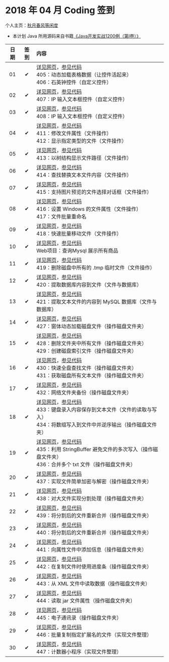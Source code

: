 # 2018 年 04 月 Coding 签到

个人主页：<a href="http://renkaigis.com/" target="_blank">秋月春风等闲度</a>

- 本计划 Java 所用源码来自书籍<a href="https://book.douban.com/subject/5417003/" target="_blank">《Java开发实战1200例（第Ⅰ卷）》</a>

| 日期 | 签到 | 内容 |
| :---: | :---: | :--- |
| 01 | ✔ | <a href="http://blog.renkaigis.com/KeepCoding/2018/04/01" target="_blank">详见网页</a>，<a href="https://github.com/renkaigis/KeepCoding/tree/master/2018/04/01" target="_blank">参见代码</a><br>405：动态加载表格数据（让控件活起来）<br>406：石英钟控件（自定义控件） |
| 02 | ✔ | <a href="http://blog.renkaigis.com/KeepCoding/2018/04/02" target="_blank">详见网页</a>，<a href="https://github.com/renkaigis/KeepCoding/tree/master/2018/04/02" target="_blank">参见代码</a><br>407：IP 输入文本框控件（自定义控件） |
| 03 | ✔ | <a href="http://blog.renkaigis.com/KeepCoding/2018/04/03" target="_blank">详见网页</a>，<a href="https://github.com/renkaigis/KeepCoding/tree/master/2018/04/03" target="_blank">参见代码</a><br>408：IP 输入文本框控件（自定义控件） |
| 04 | ✔ | <a href="http://blog.renkaigis.com/KeepCoding/2018/04/04" target="_blank">详见网页</a>，<a href="https://github.com/renkaigis/KeepCoding/tree/master/2018/04/04" target="_blank">参见代码</a><br>411：修改文件属性（文件操作）<br>412：显示指定类型的文件（文件操作） |
| 05 | ✔ | <a href="http://blog.renkaigis.com/KeepCoding/2018/04/05" target="_blank">详见网页</a>，<a href="https://github.com/renkaigis/KeepCoding/tree/master/2018/04/05" target="_blank">参见代码</a><br>413：以树结构显示文件路径（文件操作） |
| 06 | ✔ | <a href="http://blog.renkaigis.com/KeepCoding/2018/04/06" target="_blank">详见网页</a>，<a href="https://github.com/renkaigis/KeepCoding/tree/master/2018/04/06" target="_blank">参见代码</a><br>414：查找替换文本文件内容（文件操作） |
| 07 | ✔ | <a href="http://blog.renkaigis.com/KeepCoding/2018/04/07" target="_blank">详见网页</a>，<a href="https://github.com/renkaigis/KeepCoding/tree/master/2018/04/07" target="_blank">参见代码</a><br>415：支持图片预览的文件选择对话框（文件操作） |
| 08 | ✔ | <a href="http://blog.renkaigis.com/KeepCoding/2018/04/08" target="_blank">详见网页</a>，<a href="https://github.com/renkaigis/KeepCoding/tree/master/2018/04/08" target="_blank">参见代码</a><br>416：设置 Windows 的文件属性（文件操作）<br>417：文件批量重命名 |
| 09 | ✔ | <a href="http://blog.renkaigis.com/KeepCoding/2018/04/09" target="_blank">详见网页</a>，<a href="https://github.com/renkaigis/KeepCoding/tree/master/2018/04/09" target="_blank">参见代码</a><br>418：快速批量移动文件（文件操作） |
| 10 | ✔ | <a href="http://blog.renkaigis.com/KeepCoding/2018/04/10" target="_blank">详见网页</a>，<a href="https://github.com/renkaigis/KeepCoding/tree/master/2018/04/10" target="_blank">参见代码</a><br>Web项目：查询Mysql 展示所有商品 |
| 11 | ✔ | <a href="http://blog.renkaigis.com/KeepCoding/2018/04/11" target="_blank">详见网页</a>，<a href="https://github.com/renkaigis/KeepCoding/tree/master/2018/04/11" target="_blank">参见代码</a><br>419：删除磁盘中所有的 .tmp 临时文件（文件操作） |
| 12 | ✔ | <a href="http://blog.renkaigis.com/KeepCoding/2018/04/12" target="_blank">详见网页</a>，<a href="https://github.com/renkaigis/KeepCoding/tree/master/2018/04/12" target="_blank">参见代码</a><br>420：提取数据库内容到文件（文件与数据库） |
| 13 | ✔ | <a href="http://blog.renkaigis.com/KeepCoding/2018/04/13" target="_blank">详见网页</a>，<a href="https://github.com/renkaigis/KeepCoding/tree/master/2018/04/13" target="_blank">参见代码</a><br>421：提取文本文件的内容到 MySQL 数据库（文件与数据库） |
| 14 | ✔ | <a href="http://blog.renkaigis.com/KeepCoding/2018/04/14" target="_blank">详见网页</a>，<a href="https://github.com/renkaigis/KeepCoding/tree/master/2018/04/14" target="_blank">参见代码</a><br>427：窗体动态加载磁盘文件（操作磁盘文件夹） |
| 15 | ✔ | <a href="http://blog.renkaigis.com/KeepCoding/2018/04/15" target="_blank">详见网页</a>，<a href="https://github.com/renkaigis/KeepCoding/tree/master/2018/04/15" target="_blank">参见代码</a><br>428：删除文件夹中所有文件（操作磁盘文件夹）<br>429：创建磁盘索引文件（操作磁盘文件夹） |
| 16 | ✔ | <a href="http://blog.renkaigis.com/KeepCoding/2018/04/16" target="_blank">详见网页</a>，<a href="https://github.com/renkaigis/KeepCoding/tree/master/2018/04/16" target="_blank">参见代码</a><br>430：快速全盘查找文件（操作磁盘文件夹）<br>431：获取磁盘所有文本文件（操作磁盘文件夹） |
| 17 | ✔ | <a href="http://blog.renkaigis.com/KeepCoding/2018/04/17" target="_blank">详见网页</a>，<a href="https://github.com/renkaigis/KeepCoding/tree/master/2018/04/17" target="_blank">参见代码</a><br>432：网络文件夹备份（操作磁盘文件夹） |
| 18 | ✔ | <a href="http://blog.renkaigis.com/KeepCoding/2018/04/18" target="_blank">详见网页</a>，<a href="https://github.com/renkaigis/KeepCoding/tree/master/2018/04/18" target="_blank">参见代码</a><br>433：键盘录入内容保存到文本文件（文件的读取与写入）<br>434：将数组写入到文件中并逆序输出（操作磁盘文件夹） |
| 19 | ✔ | <a href="http://blog.renkaigis.com/KeepCoding/2018/04/19" target="_blank">详见网页</a>，<a href="https://github.com/renkaigis/KeepCoding/tree/master/2018/04/19" target="_blank">参见代码</a><br>435：利用 StringBuffer 避免文件的多次写入（操作磁盘文件夹）<br>436：合并多个 txt 文件（操作磁盘文件夹） |
| 20 | ✔ | <a href="http://blog.renkaigis.com/KeepCoding/2018/04/20" target="_blank">详见网页</a>，<a href="https://github.com/renkaigis/KeepCoding/tree/master/2018/04/20" target="_blank">参见代码</a><br>437：实现文件简单加密与解密（操作磁盘文件夹） |
| 21 | ✔ | <a href="http://blog.renkaigis.com/KeepCoding/2018/04/21" target="_blank">详见网页</a>，<a href="https://github.com/renkaigis/KeepCoding/tree/master/2018/04/21" target="_blank">参见代码</a><br>438：对大文件实现分割处理（操作磁盘文件夹） |
| 22 | ✔ | <a href="http://blog.renkaigis.com/KeepCoding/2018/04/22" target="_blank">详见网页</a>，<a href="https://github.com/renkaigis/KeepCoding/tree/master/2018/04/22" target="_blank">参见代码</a><br>439：将分割后的文件重新合并（操作磁盘文件夹） |
| 23 | ✔ | <a href="http://blog.renkaigis.com/KeepCoding/2018/04/23" target="_blank">详见网页</a>，<a href="https://github.com/renkaigis/KeepCoding/tree/master/2018/04/23" target="_blank">参见代码</a><br>440：将分割后的文件重新合并（操作磁盘文件夹） |
| 24 | ✔ | <a href="http://blog.renkaigis.com/KeepCoding/2018/04/24" target="_blank">详见网页</a>，<a href="https://github.com/renkaigis/KeepCoding/tree/master/2018/04/24" target="_blank">参见代码</a><br>441：向属性文件中添加信息（操作磁盘文件夹） |
| 25 | ✔ | <a href="http://blog.renkaigis.com/KeepCoding/2018/04/25" target="_blank">详见网页</a>，<a href="https://github.com/renkaigis/KeepCoding/tree/master/2018/04/25" target="_blank">参见代码</a><br>442：在复制文件时使用进度条（操作磁盘文件夹） |
| 26 | ✔ | <a href="http://blog.renkaigis.com/KeepCoding/2018/04/26" target="_blank">详见网页</a>，<a href="https://github.com/renkaigis/KeepCoding/tree/master/2018/04/26" target="_blank">参见代码</a><br>443：从 XML 文件中读取数据（操作磁盘文件夹） |
| 27 | ✔ | <a href="http://blog.renkaigis.com/KeepCoding/2018/04/27" target="_blank">详见网页</a>，<a href="https://github.com/renkaigis/KeepCoding/tree/master/2018/04/27" target="_blank">参见代码</a><br>444：读取 jar 文件属性（操作磁盘文件夹） |
| 28 | ✔ | <a href="http://blog.renkaigis.com/KeepCoding/2018/04/28" target="_blank">详见网页</a>，<a href="https://github.com/renkaigis/KeepCoding/tree/master/2018/04/28" target="_blank">参见代码</a><br>445：电子通讯录（操作磁盘文件夹） |
| 29 | ✔ | <a href="http://blog.renkaigis.com/KeepCoding/2018/04/29" target="_blank">详见网页</a>，<a href="https://github.com/renkaigis/KeepCoding/tree/master/2018/04/29" target="_blank">参见代码</a><br>446：批量复制指定扩展名的文件（实现文件整理） |
| 30 | ✔ | <a href="http://blog.renkaigis.com/KeepCoding/2018/04/30" target="_blank">详见网页</a>，<a href="https://github.com/renkaigis/KeepCoding/tree/master/2018/04/30" target="_blank">参见代码</a><br>447：计数器小程序（实现文件整理） |